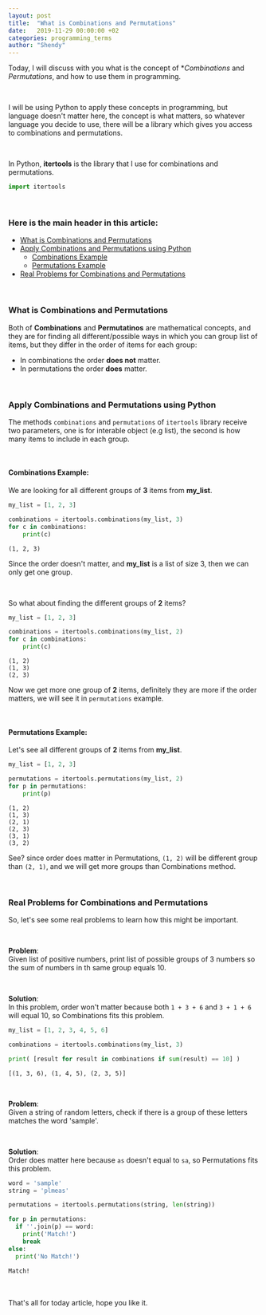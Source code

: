 ```yaml
---
layout: post
title:  "What is Combinations and Permutations"
date:   2019-11-29 00:00:00 +02
categories: programming_terms
author: "Shendy"
---
```

Today, I will discuss with you what is the concept of **Combinations* and *Permutations*, and how to use them in programming.  

<br />

I will be using Python to apply these concepts in programming, but language doesn't matter here, the concept is what matters, so whatever language you decide to use, there will be a library which gives you access to combinations and permutations.

<br />

In Python, **itertools** is the library that I use for combinations and permutations.
```python
import itertools
```

<br />

### Here is the main header in this article:
- [What is Combinations and Permutations](#what-is-combinations-and-permutations)
- [Apply Combinations and Permutations using Python](#apply-combinations-and-permutations-using-python)  
  - [Combinations Example](#combinations-example)
  - [Permutations Example](#permutations-example)
- [Real Problems for Combinations and Permutations](#real-problems-for-combinations-and-permutations)

<br />

### What is Combinations and Permutations
Both of **Combinations** and **Permutatinos** are mathematical concepts, and they are for finding all different/possible ways in which you can group list of items, but they differ in the order of items for each group:
- In combinations the order **does not** matter.
- In permutations the order **does** matter.

<br />

### Apply Combinations and Permutations using Python
The methods `combinations` and `permutations` of `itertools` library receive two parameters, one is for interable object (e.g list), the second is how many items to include in each group.

<br />

#### Combinations Example:  
We are looking for all different groups of **3** items from **my_list**.
```python
my_list = [1, 2, 3]

combinations = itertools.combinations(my_list, 3)
for c in combinations:
    print(c)
```
```
(1, 2, 3)
```
Since the order doesn't matter, and **my_list** is a list of size 3, then we can only get one group.

<br />

So what about finding the different groups of **2** items?
```python
my_list = [1, 2, 3]

combinations = itertools.combinations(my_list, 2)
for c in combinations:
    print(c)
```
```
(1, 2)
(1, 3)
(2, 3)
```
Now we get more one group of **2** items, definitely they are more if the order matters, we will see it in `permutations` example.  

<br />

#### Permutations Example:  
Let's see all different groups of **2** items from **my_list**.
```python
my_list = [1, 2, 3]

permutations = itertools.permutations(my_list, 2)
for p in permutations:
    print(p)
```
```
(1, 2)
(1, 3)
(2, 1)
(2, 3)
(3, 1)
(3, 2)
```
See? since order does matter in Permutations, `(1, 2)` will be different group than `(2, 1)`, and we will get more groups than Combinations method.

<br />

### Real Problems for Combinations and Permutations
So, let's see some real problems to learn how this might be important.  

<br/>
  
**Problem**:  
Given list of positive numbers, print list of possible groups of 3 numbers so the sum of numbers in th same group equals 10.  

<br/>

**Solution**:  
In this problem, order won't matter because both `1 + 3 + 6` and `3 + 1 + 6` will equal 10, so Combinations fits this problem.
```python
my_list = [1, 2, 3, 4, 5, 6]

combinations = itertools.combinations(my_list, 3)

print( [result for result in combinations if sum(result) == 10] )
```
```
[(1, 3, 6), (1, 4, 5), (2, 3, 5)]
```

<br/>

**Problem**:  
Given a string of random letters, check if there is a group of these letters matches the word 'sample'.

<br/>

**Solution**:  
Order does matter here because `as` doesn't equal to `sa`, so Permutations fits this problem.
```python
word = 'sample'
string = 'plmeas'

permutations = itertools.permutations(string, len(string))

for p in permutations:
  if ''.join(p) == word:
    print('Match!')
    break
else:
  print('No Match!')
```
```
Match!
```

<br/>
<br/>
That's all for today article, hope you like it.
